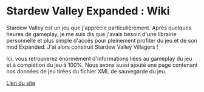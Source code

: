 # Stardew Valley Expanded : Wiki
Stardew Valley est un jeu que j'apprécie particulièrement. Après quelques heures de gameplay, je me suis dis que j'avais besoin d'une librairie personnelle et plus simple d'accès pour pleinement profiter du jeu et de son mod Expanded. J'ai alors construit Stardew Valley Villagers !

Ici, vous retrouverez énormément d'informations liées au gameplay du jeu et à complétion du jeu à 100%.
Nous avons aussi ajouté une page contenant nos données de jeu tirées du fichier XML de sauvegarde du jeu.

[Lien du site](https://romain-gerard.com/projets/sve)

